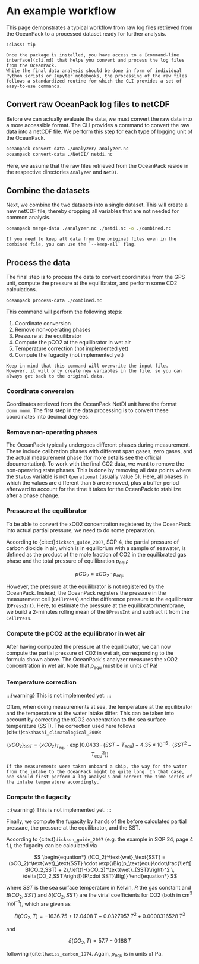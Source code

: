 # An example workflow

This page demonstrates a typical workflow from raw log files retrieved from the OceanPack to a processed dataset ready for further analysis.

```{admonition} Using the command line interface (CLI)
:class: tip

Once the package is installed, you have access to a [command-line interface](cli.md) that helps you convert and process the log files from the OceanPack.
While the final data analysis should be done in form of individual Python scripts or Jupyter notebooks, the processing of the raw files follows a standardized routine for which the CLI provides a set of easy-to-use commands.
```

## Convert raw OceanPack log files to netCDF

Before we can actually evaluate the data, we must convert the raw data into a more accessible format.
The CLI provides a command to convert the raw data into a netCDF file.
We perform this step for each type of logging unit of the OceanPack.

```bash
oceanpack convert-data ./Analyzer/ analyzer.nc
oceanpack convert-data ./NetDI/ netdi.nc
```

Here, we assume that the raw files retrieved from the OceanPack reside in the respective directories `Analyzer` and `NetDI`.


## Combine the datasets

Next, we combine the two datasets into a single dataset.
This will create a new netCDF file, thereby dropping all variables that are not needed for common analysis.

```bash
oceanpack merge-data ./analyzer.nc ./netdi.nc -o ./combined.nc
```

```{note}
If you need to keep all data from the original files even in the combined file, you can use the `--keep-all` flag.
```


## Process the data

The final step is to process the data to convert coordinates from the GPS unit, compute the pressure at the equilibrator, and perform some CO2 calculations.

```bash
oceanpack process-data ./combined.nc
```

This command will perform the following steps:

1. Coordinate conversion
2. Remove non-operating phases
3. Pressure at the equilibrator
4. Compute the pCO2 at the equilibrator in wet air
5. Temperature correction (not implemented yet)
6. Compute the fugacity (not implemented yet)


```{warning}
Keep in mind that this command will overwrite the input file.
However, it will only create new variables in the file, so you can always get back to the original data.
```

### Coordinate conversion

Coordinates retrieved from the OceanPack NetDI unit have the format `ddmm.mmmm`.
The first step in the data processing is to convert these coordinates into decimal degrees.


### Remove non-operating phases

The OceanPack typically undergoes different phases during measurement.
These include calibration phases with different span gases, zero gases, and the actual measurement phase (for more details see the official documentation).
To work with the final CO2 data, we want to remove the non-operating state phases.
This is done by removing all data points where the `Status` variable is not `Operational` (usually value 5).
Here, all phases in which the values are different than 5 are removed, plus a buffer period afterward to account for the time it takes for the OceanPack to stabilize after a phase change.


### Pressure at the equilibrator

To be able to convert the xCO2 concentration registered by the OceanPack into actual partial pressure, we need to do some preparation.

According to {cite:t}`dickson_guide_2007`, SOP 4, the partial pressure of carbon dioxide in air, which is in equilibrium with a sample of seawater, is defined as the product of the mole fraction of CO2 in the equilibrated gas phase and the total pressure of equilibration $p_\text{equ}$:

$$
\begin{equation*}
pCO_2 = xCO_2 \cdot p_\text{equ}
\end{equation*}
$$

However, the pressure at the equilibrator is not registered by the OceanPack.
Instead, the OceanPack registers the pressure in the measurement cell (`CellPress`) and the difference pressure to the equilibrator (`DPressInt`).
Here, to estimate the pressure at the equilibrator/membrane, we build a 2-minutes rolling mean of the `DPressInt` and subtract it from the `CellPress`.


### Compute the pCO2 at the equilibrator in wet air

After having computed the pressure at the equilibrator, we can now compute the partial pressure of CO2 in wet air, corresponding to the formula shown above.
The OceanPack's analyzer measures the xCO2 concentration in wet air.
Note that $p_\text{equ}$ must be in units of Pa!


### Temperature correction
:::{warning}
This is not implemented yet.
:::

Often, when doing measurements at sea, the temperature at the equilibrator and the temperature at the water intake differ.
This can be taken into account by correcting the xCO2 concentration to the sea surface temperature (SST).
The correction used here follows {cite:t}`takahashi_climatological_2009`:

$$
\begin{equation*}
{(xCO_2)}_{SST} = {(xCO_2)}_{T_\text{equ}} \cdot \exp{\Big(0.0433\cdot(SST - T_\text{equ}) - 4.35\times 10^{-5}\cdot(SST^2 - T_\text{equ}^2)\Big)}
\end{equation*}
$$

```{tip}
If the measurements were taken onboard a ship, the way for the water from the intake to the OceanPack might be quite long. In that case, one should first perform a lag analysis and correct the time series of the intake temperature accordingly.
```


### Compute the fugacity
:::{warning}
This is not implemented yet.
:::

Finally, we compute the fugacity by hands of the before calculated partial pressure, the pressure at the equilibrator, and the SST.

According to {cite:t}`dickson_guide_2007` (e.g. the example in SOP 24, page 4 f.), the fugacity can be calculated via

$$
\begin{equation*}
(fCO_2)^\text{wet}_\text{SST} = (pCO_2)^\text{wet}_\text{SST} \cdot
        \exp{\Big(p_\text{equ}\cdot\frac{\left[ B(CO_2,SST) + 2\,\left(1-(xCO_2)^\text{wet}_{SST}\right)^2 \, \delta(CO_2,SST)\right]}{R\cdot SST}\Big)}
\end{equation*}
$$

where $SST$ is the sea surface temperature in Kelvin, $R$ the gas constant and $B(CO_2,SST)$ and $\delta(CO_2,SST)$ are the virial coefficients for CO2 (both in $\text{cm}^3\,\text{mol}^{-1}$), which are given as

$$
\begin{equation*}
B(CO_2,T) = -1636.75 + 12.0408\,T - 0.0327957\,T^2 + 0.0000316528\,T^3
\end{equation*}
$$

and

$$
\begin{equation*}
\delta(CO_2,T) = 57.7 - 0.188\,T
\end{equation*}
$$

following {cite:t}`weiss_carbon_1974`.
Again, $p_\text{equ}$ is in units of Pa.
